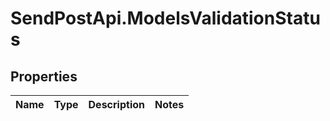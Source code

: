# SendPostApi.ModelsValidationStatus

## Properties
Name | Type | Description | Notes
------------ | ------------- | ------------- | -------------


